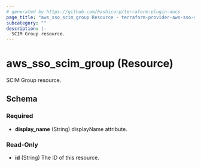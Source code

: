 ```yaml
---
# generated by https://github.com/hashicorp/terraform-plugin-docs
page_title: "aws_sso_scim_group Resource - terraform-provider-aws-sso-scim"
subcategory: ""
description: |-
  SCIM Group resource.
---
```


# aws_sso_scim_group (Resource)

SCIM Group resource.



<!-- schema generated by tfplugindocs -->
## Schema

### Required

- **display_name** (String) displayName attribute.

### Read-Only

- **id** (String) The ID of this resource.


